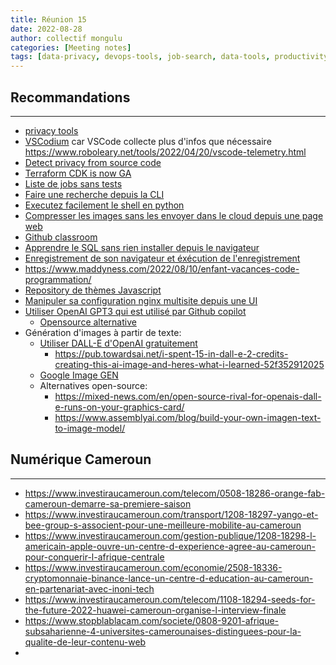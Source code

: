```yaml
---
title: Réunion 15
date: 2022-08-28
author: collectif mongulu
categories: [Meeting notes]
tags: [data-privacy, devops-tools, job-search, data-tools, productivity-tools,machine-learning,numerique-cameroun]
---
```


## Recommandations
---

- [privacy tools](https://www.privacytools.io/)
- [VSCodium](https://github.com/VSCodium/vscodium) car VSCode collecte plus d'infos que nécessaire <https://www.roboleary.net/tools/2022/04/20/vscode-telemetry.html>
- [Detect privacy from source code](https://github.com/Privado-Inc/privado)
- [Terraform CDK is now GA](https://www.hashicorp.com/blog/cdk-for-terraform-now-generally-available)
- [Liste de jobs sans tests](https://github.com/poteto/hiring-without-whiteboards)
- [Faire une recherche depuis la CLI](https://github.com/jarun/ddgr)
- [Executez facilement le shell en python](https://github.com/amoffat/sh)
- [Compresser les images sans les envoyer dans le cloud depuis une page web](https://compressimage.io/)
- [Github classroom](https://classroom.github.com/)
- [Apprendre le SQL sans rien installer depuis le navigateur](https://www.crunchydata.com/developers/playground/)
- [Enregistrement de son navigateur et éxécution de l'enregistrement](https://www.crunchydata.com/developers/playground/)
- <https://www.maddyness.com/2022/08/10/enfant-vacances-code-programmation/>
- [Repository de thèmes Javascript](https://jamstackthemes.dev)
- [Manipuler sa configuration nginx multisite depuis une UI](https://nginxproxymanager.com/)
- [Utiliser OpenAI GPT3 qui est utilisé par Github copilot](https://beta.openai.com/playground)
    * [Opensource alternative](https://github.com/moyix/fauxpilot)
- Génération d'images à partir de texte:
    * [Utiliser DALL-E d'OpenAI gratuitement](https://beta.openai.com/playground)
        * <https://pub.towardsai.net/i-spent-15-in-dall-e-2-credits-creating-this-ai-image-and-heres-what-i-learned-52f352912025>
    * [Google Image GEN](https://imagen.research.google/)
    * Alternatives open-source:
        * <https://mixed-news.com/en/open-source-rival-for-openais-dall-e-runs-on-your-graphics-card/>
        * <https://www.assemblyai.com/blog/build-your-own-imagen-text-to-image-model/>


## Numérique Cameroun
---

- <https://www.investiraucameroun.com/telecom/0508-18286-orange-fab-cameroun-demarre-sa-premiere-saison>
- <https://www.investiraucameroun.com/transport/1208-18297-yango-et-bee-group-s-associent-pour-une-meilleure-mobilite-au-cameroun>
- <https://www.investiraucameroun.com/gestion-publique/1208-18298-l-americain-apple-ouvre-un-centre-d-experience-agree-au-cameroun-pour-conquerir-l-afrique-centrale>
- <https://www.investiraucameroun.com/economie/2508-18336-cryptomonnaie-binance-lance-un-centre-d-education-au-cameroun-en-partenariat-avec-inoni-tech>
- <https://www.investiraucameroun.com/telecom/1108-18294-seeds-for-the-future-2022-huawei-cameroun-organise-l-interview-finale>
- <https://www.stopblablacam.com/societe/0808-9201-afrique-subsaharienne-4-universites-camerounaises-distinguees-pour-la-qualite-de-leur-contenu-web>
- 